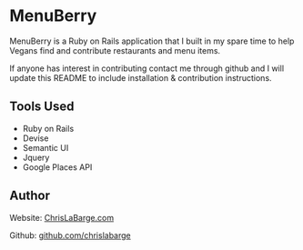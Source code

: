 # MenuBerry

MenuBerry is a Ruby on Rails application that I built in my spare time to help Vegans find and contribute restaurants and menu items.

If anyone has interest in contributing contact me through github and I will update this README to include installation & contribution instructions.

## Tools Used

- Ruby on Rails
- Devise
- Semantic UI
- Jquery
- Google Places API

## Author
 Website: [ChrisLaBarge.com](http://chrislabarge.com)

 Github: [github.com/chrislabarge](https://github.com/chrislabarge)

